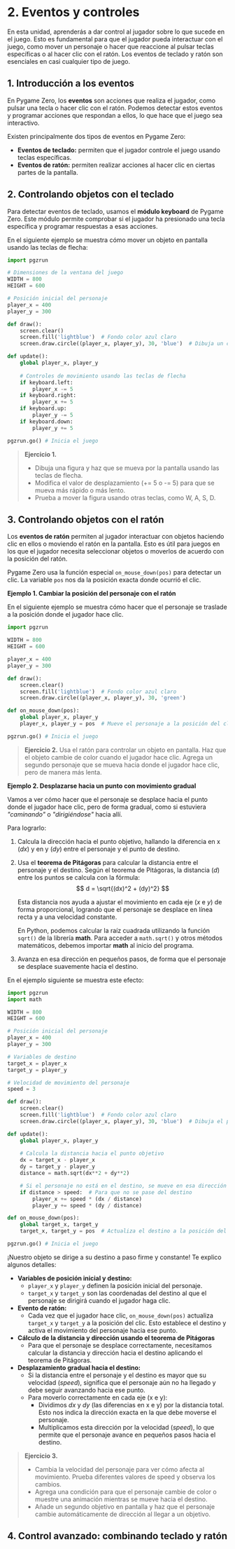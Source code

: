 # 2. Eventos y controles

En esta unidad, aprenderás a dar control al jugador sobre lo que sucede en el juego. Esto es fundamental para que el jugador pueda interactuar con el juego, como mover un personaje o hacer que reaccione al pulsar teclas específicas o al hacer clic con el ratón. Los eventos de teclado y ratón son esenciales en casi cualquier tipo de juego.

## 1. Introducción a los eventos

En Pygame Zero, los **eventos** son acciones que realiza el jugador, como pulsar una tecla o hacer clic con el ratón. Podemos detectar estos eventos y programar acciones que respondan a ellos, lo que hace que el juego sea interactivo.

Existen principalmente dos tipos de eventos en Pygame Zero:
* **Eventos de teclado:** permiten que el jugador controle el juego usando teclas específicas.
* **Eventos de ratón:** permiten realizar acciones al hacer clic en ciertas partes de la pantalla.

## 2. Controlando objetos con el teclado

Para detectar eventos de teclado, usamos el **módulo keyboard** de Pygame Zero. Este módulo permite comprobar si el jugador ha presionado una tecla específica y programar respuestas a esas acciones. 

En el siguiente ejemplo se muestra cómo mover un objeto en pantalla usando las teclas de flecha:

```py
import pgzrun

# Dimensiones de la ventana del juego
WIDTH = 800
HEIGHT = 600

# Posición inicial del personaje
player_x = 400
player_y = 300

def draw():
    screen.clear()
    screen.fill('lightblue')  # Fondo color azul claro
    screen.draw.circle((player_x, player_y), 30, 'blue')  # Dibuja un círculo que representa al personaje

def update():
    global player_x, player_y
    
    # Controles de movimiento usando las teclas de flecha
    if keyboard.left:
        player_x -= 5
    if keyboard.right:
        player_x += 5
    if keyboard.up:
        player_y -= 5
    if keyboard.down:
        player_y += 5

pgzrun.go() # Inicia el juego
```

> **Ejercicio 1.** 
> * Dibuja una figura y haz que se mueva por la pantalla usando las teclas de flecha. 
> * Modifica el valor de desplazamiento (+= 5 o -= 5) para que se mueva más rápido o más lento.
> * Prueba a mover la figura usando otras teclas, como W, A, S, D.

## 3. Controlando objetos con el ratón

Los **eventos de ratón** permiten al jugador interactuar con objetos haciendo clic en ellos o moviendo el ratón en la pantalla. Esto es útil para juegos en los que el jugador necesita seleccionar objetos o moverlos de acuerdo con la posición del ratón.

Pygame Zero usa la función especial `on_mouse_down(pos)` para detectar un clic. La variable `pos` nos da la posición exacta donde ocurrió el clic.

**Ejemplo 1. Cambiar la posición del personaje con el ratón**

En el siguiente ejemplo se muestra cómo hacer que el personaje se traslade a la posición donde el jugador hace clic.

```py 
import pgzrun

WIDTH = 800
HEIGHT = 600

player_x = 400
player_y = 300

def draw():
    screen.clear()
    screen.fill('lightblue')  # Fondo color azul claro
    screen.draw.circle((player_x, player_y), 30, 'green')

def on_mouse_down(pos):
    global player_x, player_y
    player_x, player_y = pos  # Mueve el personaje a la posición del clic

pgzrun.go() # Inicia el juego
```

> **Ejercicio 2.** 
> Usa el ratón para controlar un objeto en pantalla.
> Haz que el objeto cambie de color cuando el jugador hace clic.
> Agrega un segundo personaje que se mueva hacia donde el jugador hace clic, pero de manera más lenta.

**Ejemplo 2. Desplazarse hacia un punto con movimiento gradual**

Vamos a ver cómo hacer que el personaje se desplace hacia el punto donde el jugador hace clic, pero de forma gradual, como si estuviera *"caminando"* o *"dirigiéndose"* hacia allí. 

Para lograrlo:
1. Calcula la dirección hacia el punto objetivo, hallando la diferencia en x (*dx*) y en y (*dy*) entre el personaje y el punto de destino.
2. Usa el **teorema de Pitágoras** para calcular la distancia entre el personaje y el destino. Según el teorema de Pitágoras, la distancia (*d*) entre los puntos se calcula con la fórmula:
    $$
    d = \sqrt{(dx)^2 + (dy)^2}
    $$

   Esta distancia nos ayuda a ajustar el movimiento en cada eje (*x* e *y*) de forma proporcional, logrando que el personaje se desplace en línea recta y a una velocidad constante.

   En Python, podemos calcular la raíz cuadrada utilizando la función `sqrt()` de la librería **math**. Para acceder a `math.sqrt()` y otros métodos matemáticos, debemos importar **math** al inicio del programa.

3. Avanza en esa dirección en pequeños pasos, de forma que el personaje se desplace suavemente hacia el destino.

En el ejemplo siguiente se muestra este efecto: 

```py 
import pgzrun
import math

WIDTH = 800
HEIGHT = 600

# Posición inicial del personaje
player_x = 400
player_y = 300

# Variables de destino
target_x = player_x
target_y = player_y

# Velocidad de movimiento del personaje
speed = 3

def draw():
    screen.clear()
    screen.fill('lightblue')  # Fondo color azul claro
    screen.draw.circle((player_x, player_y), 30, 'blue')  # Dibuja el personaje

def update():
    global player_x, player_y
    
    # Calcula la distancia hacia el punto objetivo
    dx = target_x - player_x
    dy = target_y - player_y
    distance = math.sqrt(dx**2 + dy**2)

    # Si el personaje no está en el destino, se mueve en esa dirección
    if distance > speed:  # Para que no se pase del destino
        player_x += speed * (dx / distance)
        player_y += speed * (dy / distance)

def on_mouse_down(pos):
    global target_x, target_y
    target_x, target_y = pos  # Actualiza el destino a la posición del clic

pgzrun.go() # Inicia el juego
```

¡Nuestro objeto se dirige a su destino a paso firme y constante! Te explico algunos detalles: 

* **Variables de posición inicial y destino:**
  * `player_x` y `player_y` definen la posición inicial del personaje.
  * `target_x` y `target_y` son las coordenadas del destino al que el personaje se dirigirá cuando el jugador haga clic.
* **Evento de ratón:**
  * Cada vez que el jugador hace clic, `on_mouse_down(pos)` actualiza `target_x` y `target_y` a la posición del clic. Esto establece el destino y activa el movimiento del personaje hacia ese punto.
* **Cálculo de la distancia y dirección usando el teorema de Pitágoras**
  * Para que el personaje se desplace correctamente, necesitamos calcular la distancia y dirección hacia el destino aplicando el teorema de Pitágoras.
* **Desplazamiento gradual hacia el destino:**
  * Si la distancia entre el personaje y el destino es mayor que su velocidad (*speed*), significa que el personaje aún no ha llegado y debe seguir avanzando hacia ese punto.
  * Para moverlo correctamente en cada eje (x e y):
    * Dividimos *dx* y *dy* (las diferencias en x e y) por la distancia total. Esto nos indica la dirección exacta en la que debe moverse el personaje.
    * Multiplicamos esta dirección por la velocidad (*speed*), lo que permite que el personaje avance en pequeños pasos hacia el destino.  

> **Ejercicio 3.** 
> * Cambia la velocidad del personaje para ver cómo afecta al movimiento. Prueba diferentes valores de speed y observa los cambios.
> * Agrega una condición para que el personaje cambie de color o muestre una animación mientras se mueve hacia el destino.
> * Añade un segundo objetivo en pantalla y haz que el personaje cambie automáticamente de dirección al llegar a un objetivo.

## 4. Control avanzado: combinando teclado y ratón

